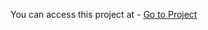 You can access this project at - <a href="https://bhuvneshdev.com/javascript30/04-Array-Cardio/">Go to Project</a>
